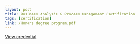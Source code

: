 ```yaml
---
layout: post
title: Business Analysis & Process Management Certification
tags: [certification]
link: /Honors degree program.pdf
---
```


<a href="/Honors degree program.pdf" target="_blank">View credential</a>
